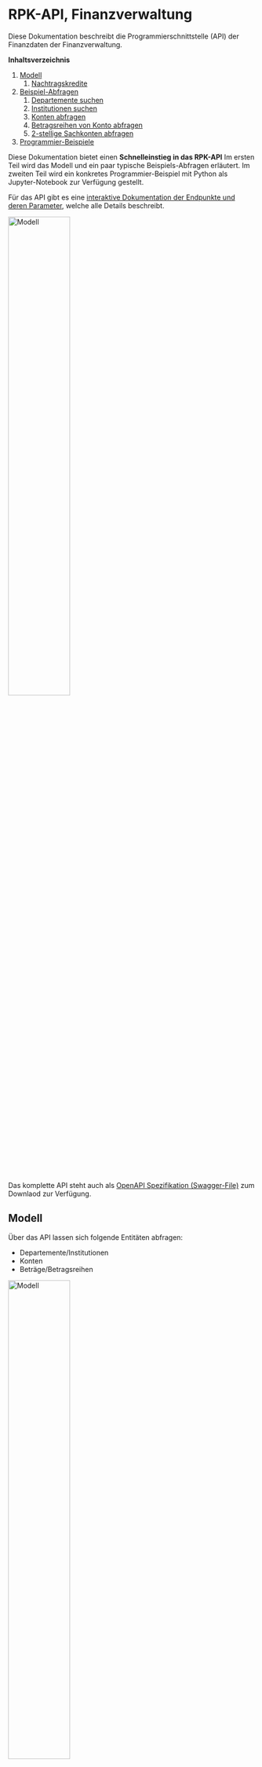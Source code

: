 # RPK-API, Finanzverwaltung

Diese Dokumentation beschreibt die Programmierschnittstelle (API) der Finanzdaten der Finanzverwaltung.

**Inhaltsverzeichnis**

1. [Modell](#modell)
   1. [Nachtragskredite](#nachtragskredite)
1. [Beispiel-Abfragen](#beispiel-abfragen)
   1. [Departemente suchen](#departemente-suchen)
   1. [Institutionen suchen](#institutionen-suchen)
   1. [Konten abfragen](#konten-abfragen)
   1. [Betragsreihen von Konto abfragen](#betragsreihen-von-konto-abfragen)
   1. [2-stellige Sachkonten abfragen](#2-stellige-sachkonten-abfragen)
1. [Programmier-Beispiele](#programmier-beispiele)

Diese Dokumentation bietet einen **Schnelleinstieg in das RPK-API**
Im ersten Teil wird das Modell und ein paar typische Beispiels-Abfragen erläutert. 
Im zweiten Teil wird ein konkretes Programmier-Beispiel mit Python als Jupyter-Notebook zur Verfügung gestellt.

Für das API gibt es eine [interaktive Dokumentation der Endpunkte und deren Parameter](/rpk-api/docs/), welche alle Details beschreibt.

<img src="https://opendatazurich.github.io/rpk-api/rpk_api_swagger-ui.png" height="50%" width="50%" alt="Modell" title="RPK-API Dokumentation">

Das komplette API steht auch als [OpenAPI Spezifikation (Swagger-File)](/rpk-api/docs/openapi.yaml) zum Downlaod zur Verfügung.

## Modell

Über das API lassen sich folgende Entitäten abfragen:

* Departemente/Institutionen
* Konten
* Beträge/Betragsreihen

<img src="https://opendatazurich.github.io/rpk-api/model.png" height="50%" width="50%" alt="Modell" title="Modell">

### Phasen im Budget- und Rechnungsprozess
Der städtische Budget- und Rechnungsprozess durchläuft eine Reihe von Phasen:
Vom Antrag an den Stadtrat, über Nachträge im sogenannten Novemberbrief über das vom Gemeinderat beschlossene Budget sowie zwei Serien mit Nachtragskrediten.
Diese Phasen sind im API als Betragstypen abgebildet.

<img src="https://opendatazurich.github.io/rpk-api/budgetprozess.png" height="50%" width="50%" alt="Budgetprozess" title="Budgetprozess">

### Nachtragskredite

Die zwei Serien von Nachtragskrediten sind jeweils mit einem Code versehen:


| Code* | Serie | Bezeichnung | Parameter `betragsTyp` für das API                                          | Bemerkung |                                                                      
| ----- | ----- | ----------- | --------------------------------------------------------------------------- | --------- |
| N11   | 1     | Ordentlicher Nachtragkredit  | `NACHTRAGSKREDIT11_ANTRAG`, `NACHTRAGSKREDIT11_BESCHLUSS`  |           |        
| N12   | 1     | Ordentliche Übertragungen Nachtragskredit | `NACHTRAGSKREDIT12_ANTRAG`, `NACHTRAGSKREDIT12_BESCHLUSS` | |
| N13   | 1     | Dringlicher Nachtragskredit | `NACHTRAGSKREDIT13_ANTRAG`, `NACHTRAGSKREDIT13_BESCHLUSS` ||
| N14   | 1     | Dingliche Übertragungen Nachtragskredit | `NACHTRAGSKREDIT13_ANTRAG`, `NACHTRAGSKREDIT13_BESCHLUSS`
| N15   | 1     | Statistische Mehreinnahmen Nachtragskredit | - | nicht im Budget nachgeführt. |
| N21   | 2     | Ordentlicher Nachtragskredit | `NACHTRAGSKREDIT21_ANTRAG`, `NACHTRAGSKREDIT21_BESCHLUSS` | |
| N22   | 2     | Ordentliche Übertragungen Nachtragskredit | `NACHTRAGSKREDIT22_ANTRAG`, `NACHTRAGSKREDIT22_BESCHLUSS` | |
| N23   | 2     | Dringlicher Nachtragskredit | `NACHTRAGSKREDIT23_ANTRAG`, `NACHTRAGSKREDIT23_BESCHLUSS` | |
| N24   | 2     | Dingliche Übertragungen Nachtragskredit| `NACHTRAGSKREDIT24_ANTRAG`, `NACHTRAGSKREDIT24_BESCHLUSS` | |
| N25   | 2     | Statistische Mehreinnahmen Nachtragskredit | - | | Nur statistisch und nicht im Budget nachgeführt. |

* Bis 2018 wurde im Code Z anstatt N verwendet.

## Beispiel-Abfragen

### Departemente suchen

**Endpunkt:**

`https://api.stadt-zuerich.ch/rpkk-rs/v1/departemente/{orgKey}`

Der orgKey Parameter ist optional, er kann verwendet werden um einen Departements-Key wieder aufzulösen in den zugehörigen Namen.

**ACHTUNG:** Der orgKey eines Departements entspricht nicht dem orgKey einer Institution. Ein Departement ist auch eine Institution und hat entsprechend zwei verschiedene Keys.


**Alle Departemente anzeigen:**

`GET https://api.stadt-zuerich.ch/rpkk-rs/v1/departemente`

```json
{
    "value": [
        {
            "bezeichnung": "Behörden und Gesamtverwaltung",
            "key": "10",
            "kurzname": "BUG"
        },
        {
            "bezeichnung": "Präsidialdepartement",
            "key": "15",
            "kurzname": "PRD"
        },
        {
            "bezeichnung": "Finanzdepartement",
            "key": "20",
            "kurzname": "FD"
        },
        {
            "bezeichnung": "Sicherheitsdepartement",
            "key": "25",
            "kurzname": "SID"
        },
        {
            "bezeichnung": "Gesundheits- und Umweltdepartement",
            "key": "30",
            "kurzname": "GUD"
        },
        {
            "bezeichnung": "Tiefbau- und Entsorgungsdepartement",
            "key": "35",
            "kurzname": "TED"
        },
        {
            "bezeichnung": "Hochbaudepartement",
            "key": "40",
            "kurzname": "HBD"
        },
        {
            "bezeichnung": "Departement der Industriellen Betriebe",
            "key": "45",
            "kurzname": "DIB"
        },
        {
            "bezeichnung": "Schul- und Sportdepartement",
            "key": "50",
            "kurzname": "SSD"
        },
        {
            "bezeichnung": "Sozialdepartement",
            "key": "55",
            "kurzname": "SD"
        }
    ]
}
```

**Ein einzelnes Departement anzeigen:**

`GET https://api.stadt-zuerich.ch/rpkk-rs/v1/departemente/20`

```json
{
    "bezeichnung": "Finanzdepartement",
    "key": "20",
    "kurzname": "FD"
}
```

### Institutionen suchen


**Endpunkt:**

`https://api.stadt-zuerich.ch/rpkk-rs/v1/institutionen/{orgKey}`

Der orgKey Parameter ist optional, er kann verwendet werden um einen Instiutions-Key wieder aufzulösen in den zugehörigen Namen.

**ACHTUNG:** Der orgKey einer Institution entspricht nicht dem orgKey eines Departements. Eine Instistution gehört immer zu einem Departement.

**Alle Institutionen anzeigen:**

`GET https://api.stadt-zuerich.ch/rpkk-rs/v1/institutionen`

```json
{
    "value": [
        {
            "bezeichnung": "Gemeinde",
            "departement": {
                "bezeichnung": "Behörden und Gesamtverwaltung",
                "key": "10",
                "kurzname": "BUG"
            },
            "key": "1000",
            "kurzname": "GZ"
        },
        {
            "bezeichnung": "Gemeinderat",
            "departement": {
                "bezeichnung": "Behörden und Gesamtverwaltung",
                "key": "10",
                "kurzname": "BUG"
            },
            "key": "1005",
            "kurzname": "GRZ"
        },
        {
            "bezeichnung": "Finanzkontrolle",
            "departement": {
                "bezeichnung": "Behörden und Gesamtverwaltung",
                "key": "10",
                "kurzname": "BUG"
            },
            "key": "1007",
            "kurzname": "ZFK"
        },
        {
            "bezeichnung": "Beauftragte/r in Beschwerdesachen",
            "departement": {
                "bezeichnung": "Behörden und Gesamtverwaltung",
                "key": "10",
                "kurzname": "BUG"
            },
            "key": "1010",
            "kurzname": "OMB"
        },
        {
            "bezeichnung": "Stadtrat",
            "departement": {
                "bezeichnung": "Behörden und Gesamtverwaltung",
                "key": "10",
                "kurzname": "BUG"
            },
            "key": "1015",
            "kurzname": "STR"
        },
        {
            "bezeichnung": "Stadtkanzlei",
            "departement": {
                "bezeichnung": "Behörden und Gesamtverwaltung",
                "key": "10",
                "kurzname": "BUG"
            },
            "key": "1020",
            "kurzname": "SKZ"
        },
        {
            "bezeichnung": "Rechtskonsulent",
            "departement": {
                "bezeichnung": "Behörden und Gesamtverwaltung",
                "key": "10",
                "kurzname": "BUG"
            },
            "key": "1025",
            "kurzname": "REK"
        },
        {
            "bezeichnung": "Kindes- und Erwachsenenschutzbehörde (neu 5530)",
            "departement": {
                "bezeichnung": "Behörden und Gesamtverwaltung",
                "key": "10",
                "kurzname": "BUG"
            },
            "key": "1030",
            "kurzname": "KEB"
        },
        {
            "bezeichnung": "Datenschutzbeauftragte/r",
            "departement": {
                "bezeichnung": "Behörden und Gesamtverwaltung",
                "key": "10",
                "kurzname": "BUG"
            },
            "key": "1035",
            "kurzname": "DAS"
        },
        {
            "bezeichnung": "Gesamtverwaltung",
            "departement": {
                "bezeichnung": "Behörden und Gesamtverwaltung",
                "key": "10",
                "kurzname": "BUG"
            },
            "key": "1060",
            "kurzname": "GVZ"
        },
        {
            "bezeichnung": "Stadtamtsfrau-/Stadtammann- und Betreibungsämter",
            "departement": {
                "bezeichnung": "Behörden und Gesamtverwaltung",
                "key": "10",
                "kurzname": "BUG"
            },
            "key": "1070",
            "kurzname": "BNN"
        },
        {
            "bezeichnung": "Friedensrichterinnen- und Friedensrichterämter",
            "departement": {
                "bezeichnung": "Behörden und Gesamtverwaltung",
                "key": "10",
                "kurzname": "BUG"
            },
            "key": "1080",
            "kurzname": "FNN"
        },
        {
            "bezeichnung": "Präsidialdepartement Departementssekretariat",
            "departement": {
                "bezeichnung": "Präsidialdepartement",
                "key": "15",
                "kurzname": "PRD"
            },
            "key": "1500",
            "kurzname": "PRD"
        },
        {
            "bezeichnung": "Kultur (alt)",
            "departement": {
                "bezeichnung": "Präsidialdepartement",
                "key": "15",
                "kurzname": "PRD"
            },
            "key": "1501",
            "kurzname": "KTR"
        },
        {
            "bezeichnung": "Stadtentwicklung",
            "departement": {
                "bezeichnung": "Präsidialdepartement",
                "key": "15",
                "kurzname": "PRD"
            },
            "key": "1505",
            "kurzname": "STE"
        },
        {
            "bezeichnung": "Fachstelle für Gleichstellung",
            "departement": {
                "bezeichnung": "Präsidialdepartement",
                "key": "15",
                "kurzname": "PRD"
            },
            "key": "1506",
            "kurzname": "ZFG"
        },
        {
            "bezeichnung": "Museum Rietberg",
            "departement": {
                "bezeichnung": "Präsidialdepartement",
                "key": "15",
                "kurzname": "PRD"
            },
            "key": "1520",
            "kurzname": "MRZ"
        }
    ]
}
```
(Output gekürzt für bessere Übersicht)

### Konten abfragen

**Endpunkt:**

`https://api.stadt-zuerich.ch/rpkk-rs/v1/konten?bezeichnung=<string>&kontoNr=<string>&orgKey=<string>`

* `bezeichnung`: Bezeichnung der Konten. Eine Suche mit Wildcards (*) ist möglich.
* `kontoNr`: KontoNr der Konten. Eine Suche mit Wildcards (*) ist möglich.
* `orgKey`: Key des Departements oder der Institution.

`orgKey` kann mit den [`/departemente`](#departemente-suchen) oder [`/institutionen`](#institutionen-suchen) Endpunkten gefunden werden.
`kontoNr` war bis 2018 8-stellig (xxxx xxxx), ab 2019 sind die Kontonummern 9-stellig (xxxx xx xxx).

**Alle Konten der Dienstabteilung Statistik Stadt Zürich anzeigen:**

`GET https://api.stadt-zuerich.ch/rpkk-rs/v1/konten?orgKey=1575`

```json
{
    "value": [
        {
            "bezeichnung": "Löhne des Verwaltungs- und Betriebspersonals",
            "id": 7953,
            "institution": {
                "bezeichnung": "Statistik Stadt Zürich",
                "departement": {
                    "bezeichnung": "Präsidialdepartement",
                    "key": "15",
                    "kurzname": "PRD"
                },
                "key": "1575",
                "kurzname": "SSZ"
            },
            "kontoNr": "3010 00 000"
        },
        {
            "bezeichnung": "Erstattung von Lohn des Verwaltungs- und Betriebspersonals",
            "id": 12041,
            "institution": {
                "bezeichnung": "Statistik Stadt Zürich",
                "departement": {
                    "bezeichnung": "Präsidialdepartement",
                    "key": "15",
                    "kurzname": "PRD"
                },
                "key": "1575",
                "kurzname": "SSZ"
            },
            "kontoNr": "3010 00 900"
        },
        {
            "bezeichnung": "Verpflegungszulagen",
            "id": 7954,
            "institution": {
                "bezeichnung": "Statistik Stadt Zürich",
                "departement": {
                    "bezeichnung": "Präsidialdepartement",
                    "key": "15",
                    "kurzname": "PRD"
                },
                "key": "1575",
                "kurzname": "SSZ"
            },
            "kontoNr": "3042 00 000"
        },
        {
            "bezeichnung": "Übrige Zulagen",
            "id": 12042,
            "institution": {
                "bezeichnung": "Statistik Stadt Zürich",
                "departement": {
                    "bezeichnung": "Präsidialdepartement",
                    "key": "15",
                    "kurzname": "PRD"
                },
                "key": "1575",
                "kurzname": "SSZ"
            },
            "kontoNr": "3049 00 000"
        },
        {
            "bezeichnung": "AG-Beiträge AHV, IV, EO, ALV, Verwaltungskosten",
            "id": 7955,
            "institution": {
                "bezeichnung": "Statistik Stadt Zürich",
                "departement": {
                    "bezeichnung": "Präsidialdepartement",
                    "key": "15",
                    "kurzname": "PRD"
                },
                "key": "1575",
                "kurzname": "SSZ"
            },
            "kontoNr": "3050 00 000"
        },
        {
            "bezeichnung": "Erstattung von AG-Beiträgen AHV, IV, EO, ALV, Verwaltungskosten",
            "id": 12043,
            "institution": {
                "bezeichnung": "Statistik Stadt Zürich",
                "departement": {
                    "bezeichnung": "Präsidialdepartement",
                    "key": "15",
                    "kurzname": "PRD"
                },
                "key": "1575",
                "kurzname": "SSZ"
            },
            "kontoNr": "3050 00 900"
        },
        {
            "bezeichnung": "AG-Beiträge an Pensionskassen",
            "id": 7956,
            "institution": {
                "bezeichnung": "Statistik Stadt Zürich",
                "departement": {
                    "bezeichnung": "Präsidialdepartement",
                    "key": "15",
                    "kurzname": "PRD"
                },
                "key": "1575",
                "kurzname": "SSZ"
            },
            "kontoNr": "3052 00 000"
        },
        {
            "bezeichnung": "AG-Beiträge an Unfall- und Personal-Haftpflichtversicherungen",
            "id": 7957,
            "institution": {
                "bezeichnung": "Statistik Stadt Zürich",
                "departement": {
                    "bezeichnung": "Präsidialdepartement",
                    "key": "15",
                    "kurzname": "PRD"
                },
                "key": "1575",
                "kurzname": "SSZ"
            },
            "kontoNr": "3053 00 000"
        }
    ]
}
```
(Output gekürzt für bessere Übersicht)

### Betragsreihen von Konto abfragen

Um eine Betragsreihe abzufragen, benötigt man zuerst eine Konto-ID (siehe [`/konten` Endpunkt](#konten-abfragen)).

**Endpunkt:**

`https://api.stadt-zuerich.ch/rpkk-rs/v1/betragsreihen?kontoId=<long>,<long>&jahre=<integer>,<integer>`

* **`kontoId`**: (Required) kontoIds der Konten. Mehrere IDs komma-separiert angeben z.B. 7957,7956
* `jahre`: (Required) Jahr(e) für welche(s) die Betragreihen gesucht werden. Mehrere Jahre komma-separiert angeben z.B. 2019,2020

`kontoId` kann mit den [`/konten`](#konten-abfragen) Endpunkt gefunden werden (**ACHTUNG**: es geht um das Feld `id` nicht das Feld `kontoNr`).

Hinweise zur Antwort:

* `betragInRappen`: Betrag in Rappen (`wert * 100 = betragInRappen`)
* `wert`: Betrag in CHF (`betragInRappen / 100 = wert`)
* `betragsTyp`: Dies bezeichnet die Phase im Budgetprozess (siehe [Modell](#modell))

**Betragsreihe des Kontos 7953 ("Löhne des Verwaltungs- und Betriebspersonals" von Statistik Stadt Zürich) für das Jahr 2019 anzeigen:**


`GET https://api.integ.stadt-zuerich.ch/rpkk-rs/v1/betragsreihe?jahre=2019&kontoId=7991`

```json
{
    "value": [
        {
            "betraege": [
                {
                    "begruendung": "Anpassung Löhne von div. Mitarbeitenden aufgrund neuer Einstufung und Wiederbesetzung einer Vakanz.\r\n",
                    "betragInRappen": 340800000,
                    "betragsTyp": "GEMEINDERAT_BESCHLUSS",
                    "wert": 3408000.0
                },
                {
                    "begruendung": "Anpassung Löhne von div. Mitarbeitenden aufgrund neuer Einstufung und Wiederbesetzung einer Vakanz.\r\n",
                    "betragInRappen": 340800000,
                    "betragsTyp": "STADTRAT_ANTRAG",
                    "wert": 3408000.0
                },
                {
                    "betragInRappen": 331575280,
                    "betragsTyp": "RECHNUNG",
                    "wert": 3315752.8
                },
                {
                    "betragInRappen": 2000000,
                    "betragsTyp": "N4",
                    "wert": 20000.0
                }
            ],
            "jahr": 2019
        }
    ]
}
```

### 2-stellige Sachkonten abfragen

**Endpunkt:**

`https://api.stadt-zuerich.ch/rpkk-rs/v1/sachkonto2stellig?departement=<integer>&institution=<integer>&jahr=<integer>,<integer>&betragsTyp=<string>`

* **`jahr`**: (Required) Jahr(e) für welche(s) die Sachkonten gesucht werden. Mehrere Jahre komma-separiert angeben z.B. "2019,2020"
* **`betragsTyp`**: (Required) Betragstyp der Sachkonten. Gültige Werte: NOVEMBER_BRIEF, GEMEINDERAT_BESCHLUSS, NACHTRAGSKREDIT11_ANTRAG, NACHTRAGSKREDIT12_ANTRAG, NACHTRAGSKREDIT13_ANTRAG, NACHTRAGSKREDIT14_ANTRAG, NACHTRAGSKREDIT11_BESCHLUSS, NACHTRAGSKREDIT12_BESCHLUSS, NACHTRAGSKREDIT13_BESCHLUSS, NACHTRAGSKREDIT14_BESCHLUSS, NACHTRAGSKREDIT21_ANTRAG, NACHTRAGSKREDIT22_ANTRAG, NACHTRAGSKREDIT23_ANTRAG, NACHTRAGSKREDIT24_ANTRAG, NACHTRAGSKREDIT21_BESCHLUSS, NACHTRAGSKREDIT22_BESCHLUSS, NACHTRAGSKREDIT23_BESCHLUSS, NACHTRAGSKREDIT24_BESCHLUSS, RECHNUNG, STADTRAT_ANTRAG, N3, N4
* `departement`: Departement für welches die Sachkonten gesucht werden sollen. Wert kann mit den [`/departemente`](#departemente-suchen) Endpunkt gefunden werden.
* `institution`: Institution für welche die Sachkonten gesucht werden sollen. Wert kann mit den [`/institutionen`](#institutionen-suchen) Endpunkt gefunden werden.
* `orgKey`: Key des Departements oder der Institution.

`departement` kann mit den [`/departemente`](#departemente-suchen) oder [`/institutionen`](#institutionen-suchen) Endpunkten gefunden werden.

Hinweise zur Antwort:

* `betrag`: Der Betrag ist in CHF angegeben
* `betragsTyp`: Dies bezeichnet die Phase im Budgetprozess (siehe [Modell](#modell))
* `institution`: Wert kann mit den [`/institutionen`](#institutionen-suchen) Endpunkt aufgelöst werden.
* `sachkonto`: In der [CSV-Datei sachkonto_codes.csv](https://github.com/opendatazurich/opendatazurich.github.io/blob/master/rpk-api/sachkonto_codes.csv) sind alle Sachkonten mit ihrer Bezeichnung aufgelistet.

**Alle Sachkonto des Präsidialdepartements für 2019 anzeigen (gemäss Gemeinderatsbeschluss):**



`GET https://api.stadt-zuerich.ch/rpkk-rs/v1/sachkonto2stellig?departement=15&jahr=2019&betragsTyp=GEMEINDERAT_BESCHLUSS`

```json
{
    "value": [
        {
            "betrag": "3356900",
            "betragsTyp": "GEMEINDERAT_BESCHLUSS",
            "institution": "1500",
            "jahr": 2019,
            "sachkonto": "30"
        },
        {
            "betrag": "4610400",
            "betragsTyp": "GEMEINDERAT_BESCHLUSS",
            "institution": "1505",
            "jahr": 2019,
            "sachkonto": "30"
        },
        {
            "betrag": "1224400",
            "betragsTyp": "GEMEINDERAT_BESCHLUSS",
            "institution": "1506",
            "jahr": 2019,
            "sachkonto": "30"
        },
        {
            "betrag": "6871100",
            "betragsTyp": "GEMEINDERAT_BESCHLUSS",
            "institution": "1510",
            "jahr": 2019,
            "sachkonto": "30"
        },
        {
            "betrag": "6454300",
            "betragsTyp": "GEMEINDERAT_BESCHLUSS",
            "institution": "1520",
            "jahr": 2019,
            "sachkonto": "30"
        },
        {
            "betrag": "21134000",
            "betragsTyp": "GEMEINDERAT_BESCHLUSS",
            "institution": "1530",
            "jahr": 2019,
            "sachkonto": "30"
        },
        {
            "betrag": "800200",
            "betragsTyp": "GEMEINDERAT_BESCHLUSS",
            "institution": "1561",
            "jahr": 2019,
            "sachkonto": "30"
        },
        {
            "betrag": "2388500",
            "betragsTyp": "GEMEINDERAT_BESCHLUSS",
            "institution": "1565",
            "jahr": 2019,
            "sachkonto": "30"
        },
        {
            "betrag": "4145700",
            "betragsTyp": "GEMEINDERAT_BESCHLUSS",
            "institution": "1575",
            "jahr": 2019,
            "sachkonto": "30"
        },
        {
            "betrag": "305000",
            "betragsTyp": "GEMEINDERAT_BESCHLUSS",
            "institution": "1500",
            "jahr": 2019,
            "sachkonto": "31"
        },
        {
            "betrag": "2253000",
            "betragsTyp": "GEMEINDERAT_BESCHLUSS",
            "institution": "1505",
            "jahr": 2019,
            "sachkonto": "31"
        },
        {
            "betrag": "356800",
            "betragsTyp": "GEMEINDERAT_BESCHLUSS",
            "institution": "1506",
            "jahr": 2019,
            "sachkonto": "31"
        },
        {
            "betrag": "9545700",
            "betragsTyp": "GEMEINDERAT_BESCHLUSS",
            "institution": "1510",
            "jahr": 2019,
            "sachkonto": "31"
        },
        {
            "betrag": "4920500",
            "betragsTyp": "GEMEINDERAT_BESCHLUSS",
            "institution": "1520",
            "jahr": 2019,
            "sachkonto": "31"
        },
        {
            "betrag": "4371400",
            "betragsTyp": "GEMEINDERAT_BESCHLUSS",
            "institution": "1530",
            "jahr": 2019,
            "sachkonto": "31"
        },
        {
            "betrag": "82000",
            "betragsTyp": "GEMEINDERAT_BESCHLUSS",
            "institution": "1561",
            "jahr": 2019,
            "sachkonto": "31"
        }
    ]
}
```
(Output gekürzt für bessere Übersicht)

## Programmier-Beispiele

Im [Jupyter-Notebook RPK-API-Beispiele.ipynb](https://github.com/opendatazurich/opendatazurich.github.io/blob/master/rpk-api/RPK-API-Beispiele.ipynb) sind einige Python-Beispiele im Umgang mit dem API beschrieben.

Jupyter-Notebook interaktiv im Browser starten: 

[![Binder](https://mybinder.org/badge_logo.svg)](https://mybinder.org/v2/gh/opendatazurich/opendatazurich.github.io/master?filepath=rpk-api/RPK-API-Beispiele.ipynb)
[![Open In Colab](https://colab.research.google.com/assets/colab-badge.svg)](https://colab.research.google.com/github/opendatazurich/opendatazurich.github.io/blob/master/rpk-api/RPK-API-Beispiele.ipynb)

<img src="https://opendatazurich.github.io/rpk-api/rpk_api_binder.png" height="50%" width="50%" alt="RPK-API Jupyter Notebook in Binder" title="RPK-API Jupyter Notebook in Binder">
